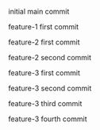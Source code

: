 initial main commit

feature-1 first commit

feature-2 first commit

feature-2 second commit

feature-3 first commit

feature-3 second commit

feature-3 third commit

feature-3 fourth commit
